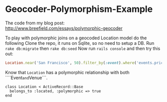 Geocoder-Polymorphism-Example
=============================

The code from my blog post: http://www.breefield.com/essays/polymorphic-geocoder

To play with polymorphic joins on a geocoded Location model do the following
Clone the repo, it runs on Sqlite, so no need to setup a DB. 
Run ```rake db:migrate``` then ```rake db:seed```
Now run ```rails console``` and then try this out:

```ruby
Location.near('San Francisco', 50).filter_by(:event).where('events.price <= ?', 20)
```

Know that ```Location``` has a polymorphic relationship with both ````Event``` and ```Venue```.
```
class Location < ActiveRecord::Base
  belongs_to :located, :polymorphic => true
end
```
